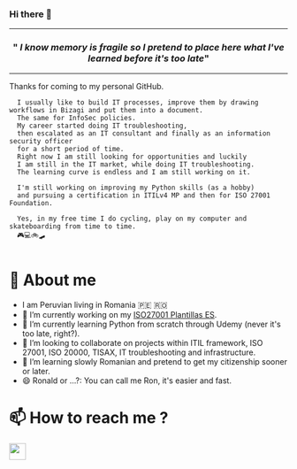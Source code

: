 ### Hi there 👋


<hr>
<!-- MAIN PHRASE SECTION -->
<span>
  <span>
    <h3 align="center">"<em>
I know memory is fragile so I pretend to place here what I've learned before it's too late</em>"
    </h3>
</span>
<hr>

Thanks for coming to my personal GitHub.
  
```
  I usually like to build IT processes, improve them by drawing workflows in Bizagi and put them into a document. 
  The same for InfoSec policies. 
  My career started doing IT troubleshooting, 
  then escalated as an IT consultant and finally as an information security officer 
  for a short period of time. 
  Right now I am still looking for opportunities and luckily 
  I am still in the IT market, while doing IT troubleshooting. 
  The learning curve is endless and I am still working on it.
  
  I'm still working on improving my Python skills (as a hobby) 
  and pursuing a certification in ITILv4 MP and then for ISO 27001 Foundation.

  Yes, in my free time I do cycling, play on my computer and skateboarding from time to time.
  🎮💻🚲🛹
  
```
  
# 🧔 About me
  
- I am Peruvian living in Romania 🇵🇪 🇷🇴
- 🔭 I’m currently working on my [ISO27001 Plantillas ES](https://github.com/afalconr/ISO27001-plantillasES).
- 🌱 I’m currently learning Python from scratch through Udemy (never it's too late, right?).
- 👯 I’m looking to collaborate on projects within ITIL framework, ISO 27001, ISO 20000, TISAX, IT troubleshooting and infrastructure.
- 🤔 I’m learning slowly Romanian and pretend to get my citizenship sooner or later.
- 😄 Ronald or ...?: You can call me Ron, it's easier and fast.

  
 # 📫 How to reach me ?
  [<img src="https://upload.wikimedia.org/wikipedia/commons/thumb/c/ca/LinkedIn_logo_initials.png/900px-LinkedIn_logo_initials.png" width="30px">](https://www.linkedin.com/in/ronald-andradef/)
